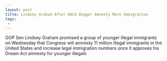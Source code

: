 ```yaml
---
layout: post
title: Lindsey Graham After DACA Bigger Amnesty More Immigration
tags:
 -
---
```

GOP Sen Lindsey Graham promised a group of younger illegal immigrants on Wednesday that Congress will amnesty 11 million illegal immigrants in the United States and increase legal immigration numbers once it approves his Dream Act amnesty for younger illegals
